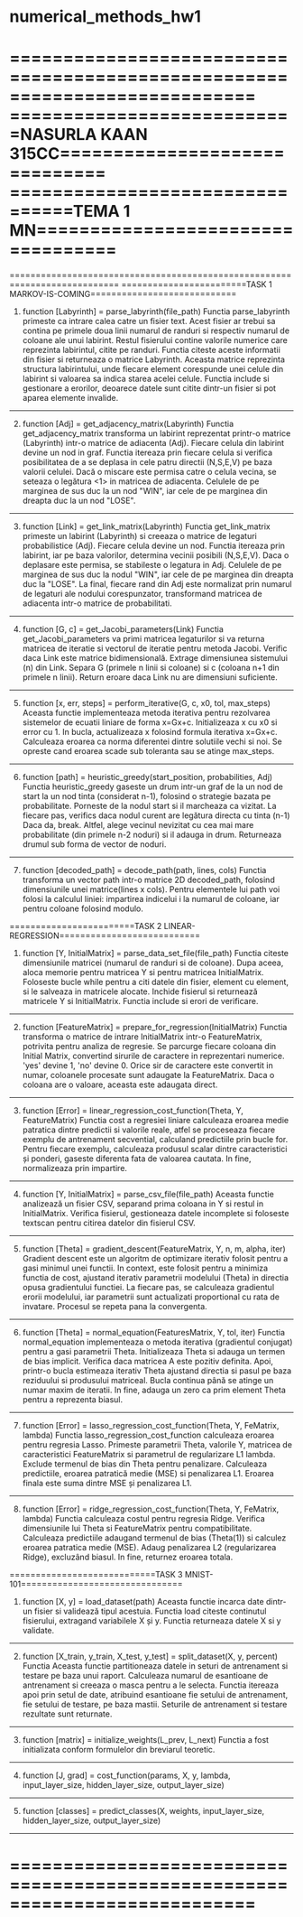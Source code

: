 # numerical_methods_hw1
===========================================================================
===========================NASURLA KAAN 315CC==============================
================================TEMA 1 MN==================================
===========================================================================
===========================================================================
========================TASK 1 MARKOV-IS-COMING============================

1. function [Labyrinth] = parse_labyrinth(file_path)
Functia parse_labyrinth primeste ca intrare calea catre un fisier text.
Acest fisier ar trebui sa contina pe primele doua linii numarul de randuri
si respectiv numarul de coloane ale unui labirint. Restul fisierului contine
valorile numerice care reprezinta labirintul, citite pe randuri. Functia
citeste aceste informatii din fisier si returneaza o matrice Labyrinth.
Aceasta matrice reprezinta structura labirintului, unde fiecare element
corespunde unei celule din labirint si valoarea sa indica starea acelei
celule. Functia include si gestionare a erorilor, deoarece datele sunt
citite dintr-un fisier si pot aparea elemente invalide.
___________________________________________________________________________
2. function [Adj] = get_adjacency_matrix(Labyrinth)
Functia get_adjacency_matrix transforma un labirint reprezentat printr-o
matrice (Labyrinth) intr-o matrice de adiacenta (Adj). Fiecare celula din
labirint devine un nod in graf. Functia itereaza prin fiecare celula si
verifica posibilitatea de a se deplasa in cele patru directii (N,S,E,V)
pe baza valorii celulei. Dacă o miscare este permisa catre o celula vecina,
se seteaza o legătura <1> in matricea de adiacenta. Celulele de pe marginea
de sus duc la un nod "WIN", iar cele de pe marginea din dreapta duc la
un nod "LOSE".
___________________________________________________________________________
3. function [Link] = get_link_matrix(Labyrinth)
Functia get_link_matrix primeste un labirint (Labyrinth) si creeaza o matrice
de legaturi probabilistice (Adj). Fiecare celula devine un nod. Functia
itereaza prin labirint, iar pe baza valorilor, determina vecinii posibili
(N,S,E,V). Daca o deplasare este permisa, se stabileste o legatura in Adj.
Celulele de pe marginea de sus duc la nodul "WIN", iar cele de pe marginea
din dreapta duc la "LOSE". La final, fiecare rand din Adj este normalizat
prin numarul de legaturi ale nodului corespunzator, transformand matricea
de adiacenta intr-o matrice de probabilitati.
___________________________________________________________________________
4. function [G, c] = get_Jacobi_parameters(Link)
Functia get_Jacobi_parameters va primi matricea legaturilor si va returna
matricea de iteratie si vectorul de iteratie pentru metoda Jacobi. Verific
daca Link este matrice bidimensională. Extrage dimensiunea sistemului (n)
din Link. Separa G (primele n linii si coloane) si c (coloana n+1 din
primele n linii). Return eroare daca Link nu are dimensiuni suficiente.
___________________________________________________________________________
5. function [x, err, steps] = perform_iterative(G, c, x0, tol, max_steps)
Aceasta functie implementeaza metoda iterativa pentru rezolvarea sistemelor
de ecuatii liniare de forma x=Gx+c. Initializeaza x cu x0 si error cu 1. In
bucla, actualizeaza x folosind formula iterativa x=Gx+c. Calculeaza eroarea
ca norma diferentei dintre solutiile vechi si noi. Se opreste cand eroarea
scade sub toleranta sau se atinge max_steps.
___________________________________________________________________________
6. function [path] = heuristic_greedy(start_position, probabilities, Adj)
Functia heuristic_greedy gaseste un drum intr-un graf de la un nod de start
la un nod tinta (considerat n-1), folosind o strategie bazata pe
probabilitate. Porneste de la nodul start si il marcheaza ca vizitat. La
fiecare pas, verifics daca nodul curent are legătura directa cu tinta (n-1)
Daca da, break. Altfel, alege vecinul nevizitat cu cea mai mare probabilitate
(din primele n-2 noduri) si il adauga in drum. Returneaza drumul sub forma
de vector de noduri.
___________________________________________________________________________
7. function [decoded_path] = decode_path(path, lines, cols)
Functia transforma un vector path intr-o matrice 2D decoded_path, folosind
dimensiunile unei matrice(lines x cols). Pentru elementele lui path voi
folosi la calculul liniei: impartirea indicelui i la numarul de coloane, iar
pentru coloane folosind modulo.

========================TASK 2 LINEAR-REGRESSION===========================

1. function [Y, InitialMatrix] = parse_data_set_file(file_path)
Functia citeste dimensiunile matricei (numarul de randuri si de coloane).
Dupa aceea, aloca memorie pentru matricea Y si pentru matricea InitialMatrix.
Foloseste bucle while pentru a citi datele din fisier, element cu element,
si le salveaza in matricele alocate. Inchide fisierul si returnează matricele
Y si InitialMatrix. Functia include si erori de verificare.
___________________________________________________________________________
2. function [FeatureMatrix] = prepare_for_regression(InitialMatrix)
Functia transforma o matrice de intrare InitialMatrix intr-o FeatureMatrix,
potrivita pentru analiza de regresie. Se parcurge fiecare coloana din Initial
Matrix, convertind sirurile de caractere in reprezentari numerice. 'yes' 
devine 1, 'no' devine 0. Orice sir de caractere este convertit in numar,
coloanele procesate sunt adaugate la FeatureMatrix. Daca o coloana are o
valoare, aceasta este adaugata direct.
___________________________________________________________________________
3. function [Error] = linear_regression_cost_function(Theta, Y, FeatureMatrix)
Functia cost a regresiei liniare  calculeaza eroarea medie patratica dintre
predictii si valorile reale, atfel se proceseaza fiecare exemplu de antrenament
secvential, calculand predictiile prin bucle for. Pentru fiecare exemplu,
calculeaza produsul scalar dintre caracteristici și ponderi, gaseste diferenta
fata de valoarea cautata. In fine, normalizeaza prin impartire.
___________________________________________________________________________
4. function [Y, InitialMatrix] = parse_csv_file(file_path)
Aceasta functie analizează un fisier CSV, separand prima coloana in Y si
restul in InitialMatrix. Verifica fisierul, gestioneaza datele incomplete
si foloseste textscan pentru citirea datelor din fisierul CSV.
___________________________________________________________________________
5. function [Theta] = gradient_descent(FeatureMatrix, Y, n, m, alpha, iter)
Gradient descent este un algoritm de optimizare iterativ folosit pentru a
gasi minimul unei functii. In context, este folosit pentru a minimiza
functia de cost, ajustand iterativ parametrii modelului (Theta) in directia
opusa gradientului functiei. La fiecare pas, se calculeaza gradientul
erorii modelului, iar parametrii sunt actualizati proportional cu rata de
invatare. Procesul se repeta pana la convergenta.
___________________________________________________________________________
6. function [Theta] = normal_equation(FeaturesMatrix, Y, tol, iter)
Functia normal_equation implementeaza o metoda iterativa (gradientul conjugat)
pentru a gasi parametrii Theta. Initializeaza Theta si adauga un termen de
bias implicit. Verifica daca matricea A este pozitiv definita. Apoi, printr-o
bucla estimeaza iterativ Theta ajustand directia si pasul pe baza reziduului
si produsului matriceal. Bucla continua până se atinge un numar maxim de
iteratii. In fine, adauga un zero ca prim element Theta pentru a reprezenta biasul.
___________________________________________________________________________
7. function [Error] = lasso_regression_cost_function(Theta, Y, FeMatrix, lambda)
Functia lasso_regression_cost_function calculeaza eroarea pentru regresia Lasso.
Primeste parametrii Theta, valorile Y, matricea de caracteristici FeatureMatrix
si parametrul de regularizare L1 lambda. Exclude termenul de bias din Theta
pentru penalizare. Calculeaza predictiile, eroarea patratică medie (MSE) si
penalizarea L1. Eroarea finala este suma dintre MSE și penalizarea L1.
___________________________________________________________________________
8. function [Error] = ridge_regression_cost_function(Theta, Y, FeMatrix, lambda)
Functia calculeaza costul pentru regresia Ridge. Verifica dimensiunile lui Theta
si FeatureMatrix pentru compatibilitate. Calculeaza predictiile adaugand termenul
de bias (Theta(1)) si calculez eroarea patratica medie (MSE). Adaug penalizarea L2
(regularizarea Ridge), excluzând biasul. In fine, returnez eroarea totala.

============================TASK 3 MNIST-101===============================

1. function [X, y] = load_dataset(path)
Aceasta functie incarca date dintr-un fisier si validează tipul acestuia.
Functia load citeste continutul fisierului, extragand variabilele X și y.
Functia returneaza datele X si y validate.
___________________________________________________________________________
2. function [X_train, y_train, X_test, y_test] = split_dataset(X, y, percent)
Functia
Aceasta functie partitioneaza datele in seturi de antrenament si testare pe
baza unui raport. Calculeaza numarul de esantioane de antrenament si creeaza
o masca pentru a le selecta. Functia itereaza apoi prin setul de date,
atribuind esantioane fie setului de antrenament, fie setului de testare,
pe baza mastii. Seturile de antrenament si testare rezultate sunt returnate.
___________________________________________________________________________
3. function [matrix] = initialize_weights(L_prev, L_next)
Functia a fost initializata conform formulelor din breviarul teoretic.
___________________________________________________________________________
4. function [J, grad] = cost_function(params, X, y, lambda, input_layer_size,
hidden_layer_size, output_layer_size)
___________________________________________________________________________
5. function [classes] = predict_classes(X, weights, input_layer_size,
hidden_layer_size, output_layer_size)
___________________________________________________________________________
===========================================================================
===========================================================================

